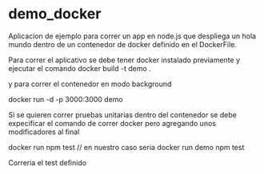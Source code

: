 # demo_docker
Aplicacion de ejemplo para correr un app en node.js que despliega un hola mundo dentro de un contenedor de docker definido en el DockerFile.

Para correr el aplicativo se debe tener docker instalado previamente y ejecutar el comando 
docker build -t demo . 

y para correr el contenedor en modo background

docker run  -d -p 3000:3000 demo

Si se quieren correr pruebas unitarias dentro del contenedor se debe expecificar el comando 
de correr docker pero agregando unos modificadores al final 

docker run <nombreApp> npm test // en nuestro caso seria docker run demo npm test

Correria el test definido 


